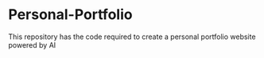 # Personal-Portfolio
This repository has the code required to create a personal portfolio website powered by AI
